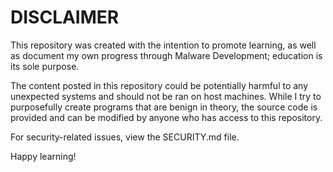 # DISCLAIMER

This repository was created with the intention to promote learning, as well as document my own progress through Malware Development; education is its sole purpose.

The content posted in this repository could be potentially harmful to any unexpected systems and should not be ran on host machines. While I try to purposefully create programs that are benign in theory, the source code is provided and can be modified by anyone who has access to this repository. 

For security-related issues, view the SECURITY.md file. 

Happy learning!
